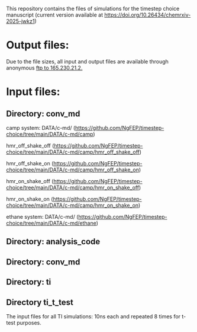 This repository contains the files of simulations for the timestep choice manuscript (current version available at https://doi.org/10.26434/chemrxiv-2025-jwkz1)
# Output files: #
  Due to the file sizes, all input and output files are available through anonymous [ftp to 165.230.21.2.](ftp://165.230.21.2/)  

# Input files: #
## Directory: conv_md ##
camp system: DATA/c-md/ (https://github.com/NgFEP/timestep-choice/tree/main/DATA/c-md/camp)

hmr_off_shake_off (https://github.com/NgFEP/timestep-choice/tree/main/DATA/c-md/camp/hmr_off_shake_off)

hmr_off_shake_on (https://github.com/NgFEP/timestep-choice/tree/main/DATA/c-md/camp/hmr_off_shake_on)

hmr_on_shake_off (https://github.com/NgFEP/timestep-choice/tree/main/DATA/c-md/camp/hmr_on_shake_off)

hmr_on_shake_on (https://github.com/NgFEP/timestep-choice/tree/main/DATA/c-md/camp/hmr_on_shake_on)

ethane system: DATA/c-md/ (https://github.com/NgFEP/timestep-choice/tree/main/DATA/c-md/ethane)
## Directory: analysis_code ##

## Directory: conv_md ##

## Directory: ti ##

## Directory ti_t_test ## 
The input files for all TI simulations: 10ns each and repeated 8 times for t-test purposes.

